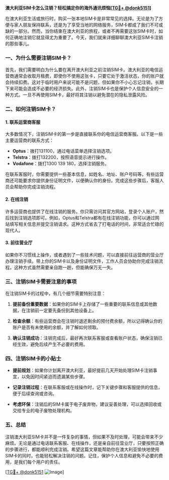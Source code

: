 **澳大利亚SIM卡怎么注销？轻松搞定你的海外通讯烦恼[[TG💪+ @donk5151](https://t.me/s/donk5151)]**

在澳大利亚生活或旅行时，购买一张本地SIM卡是非常常见的选择。无论是为了方便与家人朋友保持联系，还是为了享受当地的网络服务，SIM卡都成了我们不可或缺的一部分。然而，当你结束在澳大利亚的旅程，或者不再需要这张SIM卡时，如何正确地注销它就显得尤为重要了。今天，我们就来详细聊聊澳大利亚SIM卡注销的那些事儿。

### 一、为什么需要注销SIM卡？

首先，我们需要明白为什么要在离开澳大利亚之前注销SIM卡。澳大利亚的电信运营商通常会收取月租费，即使你不使用这张卡，只要它处于激活状态，你的账户就会持续扣费。这对于临时用户来说可能不是问题，但如果你不小心忘记注销，长期下来可能会造成不必要的经济损失。此外，注销SIM卡也是保护个人信息安全的一种方式。一旦不再使用SIM卡，最好将其注销以避免潜在的隐私泄露风险。

### 二、如何注销SIM卡？

#### 1. 联系运营商客服

大多数情况下，注销SIM卡的第一步是直接联系你的电信运营商客服。以下是一些主要运营商的联系方式：

- **Optus**：拨打131100，通过电话菜单选择注销选项。
- **Telstra**：拨打132200，按照语音提示进行操作。
- **Vodafone**：拨打1300 139 180，选择注销服务。

在联系客服时，你需要提供一些基本信息，如姓名、地址、账户号码等。有些运营商还可能要求你提供身份证明文件，以便确认你的身份。完成这些步骤后，客服人员会帮助你完成注销流程。

#### 2. 在线注销

许多运营商也提供了在线注销的服务。你只需访问其官方网站，登录个人账户，然后找到注销选项即可。例如，Optus和Telstra都有在线注销功能，你可以通过网站填写相关信息并提交注销请求。这种方式省去了打电话的时间，非常适合忙碌的现代人。

#### 3. 前往营业厅

如果你不习惯线上操作，或者遇到了一些技术问题，可以直接前往运营商的营业厅办理注销手续。带上你的SIM卡以及身份证明文件，工作人员会协助你完成注销流程。这种方式虽然需要亲自跑一趟，但能确保万无一失。

### 三、注销SIM卡需要注意的事项

在注销SIM卡的过程中，有几个细节需要特别注意：

1. **提前备份重要数据**：如果你的SIM卡上存储了一些重要的联系信息或其他数据，在注销前一定要先备份到其他设备上。
   
2. **检查余额**：有些运营商会在注销时退还剩余的预付费余额，所以记得确认你的账户是否有未使用的余额，并了解如何领取。

3. **确认注销成功**：注销完成后，最好再次联系客服或查看账户状态，确保注销已经生效，避免后续产生不必要的费用。

### 四、注销SIM卡的小贴士

- **提前规划**：如果你计划离开澳大利亚，最好提前几天开始处理SIM卡注销事宜，以免因时间紧迫而遗漏某些步骤。
  
- **记录注销过程**：在联系客服或在线操作时，记下关键步骤和客服提供的信息，便于后续查询或咨询。

- **考虑环保**：注销后的SIM卡属于电子废弃物，建议妥善处理，可以选择回收或交给专业的电子废物处理机构。

### 五、总结

注销澳大利亚SIM卡并不是一件复杂的事情，但如果不及时处理，可能会带来不少麻烦。无论是通过电话联系客服、在线操作，还是亲自前往营业厅，只要按照正确的步骤进行，都能顺利完成注销。希望这篇文章能帮助你在澳大利亚愉快地使用SIM卡的同时，也能轻松解决注销的问题。记住，保护个人信息和避免不必要的费用，是我们每个用户的责任。

[[TG💪+ @donk5151](https://t.me/s/donk5151) ![Image](https://i.postimg.cc/rwNCRYN7/Snipaste-2025-04-30-17-27-05.png)]